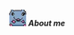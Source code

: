 <img src="https://github.com/PublicEnemy15/ForoRata/blob/main/src/assets/imagenes/ratas/SmallRat.webp?raw=true">&nbsp;***About me***

